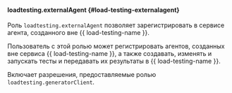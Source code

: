 #### loadtesting.externalAgent {#load-testing-externalagent}

Роль `loadtesting.externalAgent` позволяет зарегистрировать в сервисе агента, созданного вне {{ load-testing-name }}.

Пользователь с этой ролью может регистрировать агентов, созданных вне сервиса {{ load-testing-name }}, а также создавать, изменять и запускать тесты и передавать их результаты в {{ load-testing-name }}.

Включает разрешения, предоставляемые ролью `loadtesting.generatorClient`.
